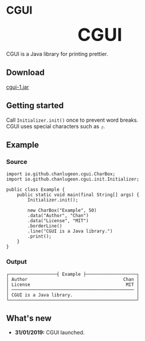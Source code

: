# CGUI

<div align="center">
    <font size=10><b>CGUI</b></font>
</div>

CGUI is a Java library for printing prettier.

## Download
[cgui-1.jar][jar]

## Getting started
Call `Initializer.init()` once to prevent word breaks.  
CGUI uses special characters such as `┌`.

## Example
### Source
```
import io.github.chanlugeon.cgui.CharBox;
import io.github.chanlugeon.cgui.init.Initializer;

public class Example {
    public static void main(final String[] args) {
        Initializer.init();

        new CharBox("Example", 50)
        .data("Author", "Chan")
        .data("License", "MIT")
        .borderLine()
        .line("CGUI is a Java library.")
        .print();
    }
}
```

### Output
```
┌──────────────────┤ Example ├───────────────────┐
│ Author                                    Chan │
│ License                                    MIT │
│ ────────────────────────────────────────────── │
│ CGUI is a Java library.                        │
└────────────────────────────────────────────────┘
```

## What's new
*  **31/01/2019:** CGUI launched.



[jar]: https://raw.githubusercontent.com/chanlugeon/cgui/master/jar/cgui-1.jar